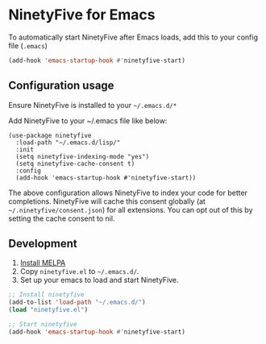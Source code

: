# NinetyFive for Emacs

To automatically start NinetyFive after Emacs loads, add this to your config file (`.emacs`)
```el
(add-hook 'emacs-startup-hook #'ninetyfive-start)
```

## Configuration usage

Ensure NinetyFive is installed to your `~/.emacs.d/*`

Add NinetyFive to your ~/.emacs file like below:

```emacs
(use-package ninetyfive
  :load-path "~/.emacs.d/lisp/"
  :init
  (setq ninetyfive-indexing-mode "yes")
  (setq ninetyfive-cache-consent t)
  :config
  (add-hook 'emacs-startup-hook #'ninetyfive-start))
```

The above configuration allows NinetyFive to index your code for better completions. NinetyFive will cache this consent globally (at `~/.ninetyfive/consent.json`) for all extensions. You can opt out of this by setting the cache consent to nil.

## Development
1. [Install MELPA](https://melpa.org/#/getting-started)
1. Copy `ninetyfive.el` to `~/.emacs.d/`.
2. Set up your emacs to load and start NinetyFive.

```el
;; Install ninetyfive
(add-to-list 'load-path "~/.emacs.d/")
(load "ninetyfive.el")

;; Start ninetyfive
(add-hook 'emacs-startup-hook #'ninetyfive-start)
```
